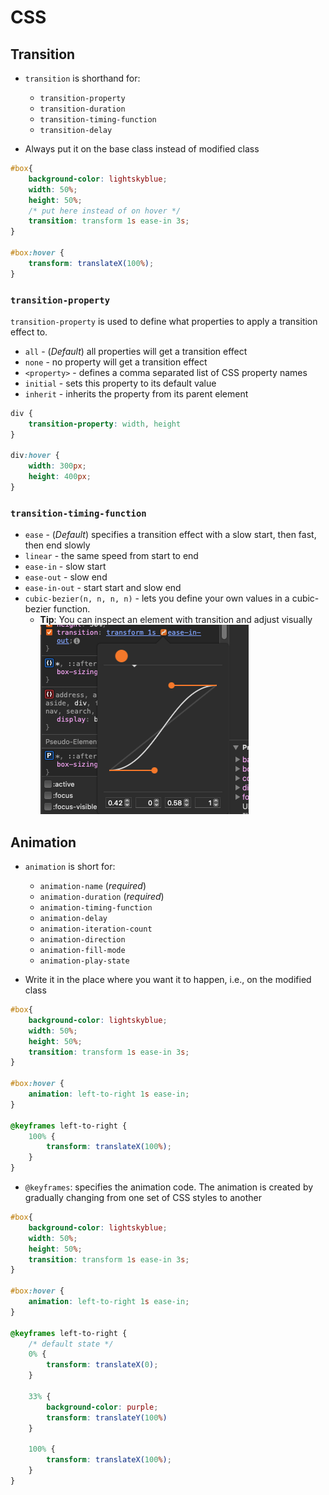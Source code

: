 # CSS

## Transition

- `transition` is shorthand for:
  - `transition-property`
  - `transition-duration`
  - `transition-timing-function`
  - `transition-delay`

- Always put it on the base class instead of modified class

```css
#box{
    background-color: lightskyblue;
    width: 50%;
    height: 50%;
    /* put here instead of on hover */
    transition: transform 1s ease-in 3s;
}

#box:hover {
    transform: translateX(100%);
}
```

### `transition-property`

`transition-property` is used to define what properties to apply a transition
effect to.

- `all` - (_Default_) all properties will get a transition effect
- `none` - no property will get a transition effect
- `<property>` - defines a comma separated list of CSS property names
- `initial` - sets this property to its default value
- `inherit` - inherits the property from its parent element

```css
div {
    transition-property: width, height
}

div:hover {
    width: 300px;
    height: 400px;
}
```

### `transition-timing-function`

- `ease` - (_Default_) specifies a transition effect with a slow start, then
  fast, then end slowly
- `linear` - the same speed from start to end
- `ease-in` - slow start
- `ease-out` - slow end
- `ease-in-out` - start start and slow end
- `cubic-bezier(n, n, n, n)` - lets you define your own values in a cubic-bezier
  function.
  - **Tip**: You can inspect an element with transition and adjust visually\
    ![Alt text](image.png)

## Animation

- `animation` is short for:
  - `animation-name` (_required_)
  - `animation-duration` (_required_)
  - `animation-timing-function`
  - `animation-delay`
  - `animation-iteration-count`
  - `animation-direction`
  - `animation-fill-mode`
  - `animation-play-state`

- Write it in the place where you want it to happen, i.e., on the modified class

```css
#box{
    background-color: lightskyblue;
    width: 50%;
    height: 50%;
    transition: transform 1s ease-in 3s;
}

#box:hover {
    animation: left-to-right 1s ease-in;
}

@keyframes left-to-right {
    100% {
        transform: translateX(100%);
    }
}
```

- `@keyframes`: specifies the animation code. The animation is created by
  gradually changing from one set of CSS styles to another

```css
#box{
    background-color: lightskyblue;
    width: 50%;
    height: 50%;
    transition: transform 1s ease-in 3s;
}

#box:hover {
    animation: left-to-right 1s ease-in;
}

@keyframes left-to-right {
    /* default state */
    0% {
        transform: translateX(0);
    }

    33% {
        background-color: purple;
        transform: translateY(100%)
    }

    100% {
        transform: translateX(100%);
    }
}
```
